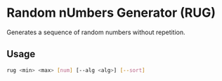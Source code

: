 # Random nUmbers Generator (RUG)

Generates a sequence of random numbers without repetition.

## Usage

``` bash
rug <min> <max> [num] [--alg <alg>] [--sort]
```
